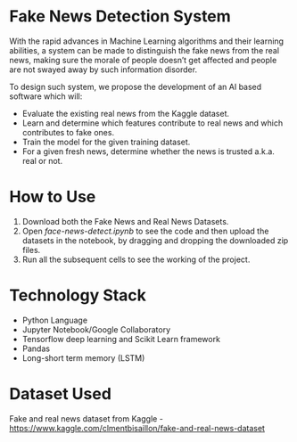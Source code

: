 # Fake News Detection System  
With the rapid advances in Machine Learning algorithms and their learning abilities, a system can be made to distinguish the fake news from the real news, making sure the morale of people doesn’t get affected and people are not swayed away by such information disorder.  
  
To design such system, we propose the development of an AI based software which will:  
* Evaluate the existing real news from the Kaggle dataset.  
* Learn and determine which features contribute to real news and which contributes to fake ones.  
* Train the model for the given training dataset.  
* For a given fresh news, determine whether the news is trusted a.k.a. real or not.  

# How to Use  
1. Download both the Fake News and Real News Datasets.  
1. Open *face-news-detect.ipynb* to see the code and then upload the datasets in the notebook, by dragging and dropping the downloaded zip files.  
1. Run all the subsequent cells to see the working of the project.  

# Technology Stack  
* Python Language  
* Jupyter Notebook/Google Collaboratory  
* Tensorflow deep learning and Scikit Learn framework  
* Pandas  
* Long-short term memory (LSTM)  

# Dataset Used  
Fake and real news dataset from Kaggle - https://www.kaggle.com/clmentbisaillon/fake-and-real-news-dataset  
